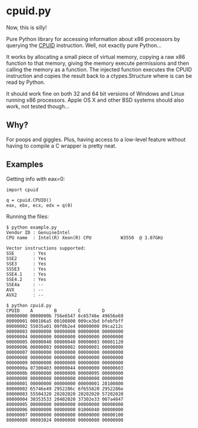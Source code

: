 cpuid.py
========

Now, this is silly!

Pure Python library for accessing information about x86 processors
by querying the [CPUID](http://en.wikipedia.org/wiki/CPUID)
instruction. Well, not exactly pure Python...

It works by allocating a small piece of virtual memory, copying
a raw x86 function to that memory, giving the memory execute
permissions and then calling the memory as a function. The injected
function executes the CPUID instruction and copies the result back
to a ctypes.Structure where is can be read by Python.

It should work fine on both 32 and 64 bit versions of Windows and Linux
running x86 processors. Apple OS X and other BSD systems should also work,
not tested though...


Why?
----
For poops and giggles. Plus, having access to a low-level feature
without having to compile a C wrapper is pretty neat.


Examples
--------
Getting info with eax=0:

    import cpuid

    q = cpuid.CPUID()
    eax, ebx, ecx, edx = q(0)

Running the files:

    $ python example.py 
    Vendor ID : GenuineIntel
    CPU name  : Intel(R) Xeon(R) CPU           W3550  @ 3.07GHz
    
    Vector instructions supported:
    SSE       : Yes
    SSE2      : Yes
    SSE3      : Yes
    SSSE3     : Yes
    SSE4.1    : Yes
    SSE4.2    : Yes
    SSE4a     : --
    AVX       : --
    AVX2      : --
    
    $ python cpuid.py
    CPUID    A        B        C        D
    00000000 0000000b 756e6547 6c65746e 49656e69
    00000001 000106a5 00100800 009ce3bd bfebfbff
    00000002 55035a01 00f0b2e4 00000000 09ca212c
    00000003 00000000 00000000 00000000 00000000
    00000004 00000000 00000000 00000000 00000000
    00000005 00000040 00000040 00000003 00001120
    00000006 00000003 00000002 00000001 00000000
    00000007 00000000 00000000 00000000 00000000
    00000008 00000000 00000000 00000000 00000000
    00000009 00000000 00000000 00000000 00000000
    0000000a 07300403 00000044 00000000 00000603
    0000000b 00000000 00000000 00000095 00000000
    80000000 80000008 00000000 00000000 00000000
    80000001 00000000 00000000 00000001 28100800
    80000002 65746e49 2952286c 6f655820 2952286e
    80000003 55504320 20202020 20202020 57202020
    80000004 30353533 20402020 37302e33 007a4847
    80000005 00000000 00000000 00000000 00000000
    80000006 00000000 00000000 01006040 00000000
    80000007 00000000 00000000 00000000 00000100
    80000008 00003024 00000000 00000000 00000000

